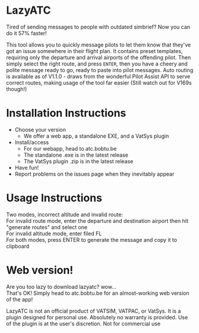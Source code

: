 # LazyATC
Tired of sending messages to people with outdated simbrief? Now you can do it 57% faster!

This tool allows you to quickly message pilots to let them know that they've got an issue somewhere in their flight plan. It contains preset templates, requiring only the departure and arrival airports of the offending pilot. Then simply select the right route, and press `ENTER`, then you have a cheery and polite message ready to go, ready to paste into pilot messages.
Auto routing is available as of V1.1.0 - draws from the wonderful Pilot Assist API to serve correct routes, making usage of the tool far easier (Still watch out for V169s though!)

# Installation Instructions
- Choose your version
   - We offer a web app, a standalone EXE, and a VatSys plugin
- Install/access
   - For our webapp, head to atc.bobtu.be
   - The standalone .exe is in the latest release
   - The VatSys plugin .zip is in the latest release
- Have fun!
- Report problems on the issues page when they inevitably appear
# Usage Instructions
Two modes, incorrect altitude and invalid route:  
For invalid route mode, enter the departure and destination airport then hit "generate routes" and select one  
For invalid altitude mode, enter filed FL  
For both modes, press ENTER to generate the message and copy it to clipboard
# Web version!
Are you too lazy to download lazyatc? wow...  
That's OK! Simply head to atc.bobtu.be for an almost-working web version of the app!

LazyATC is not an official product of VATSIM, VATPAC, or VatSys. It is a plugin designed for personal use. Absolutely no warranty is provided. Use of the plugin is at the user's discretion. Not for commercial use
